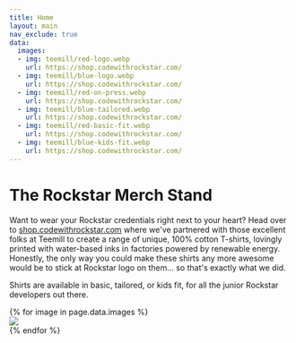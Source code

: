 ```yaml
---
title: Home
layout: main
nav_exclude: true
data:
  images:
  - img: teemill/red-logo.webp
    url: https://shop.codewithrockstar.com/
  - img: teemill/blue-logo.webp
    url: https://shop.codewithrockstar.com/
  - img: teemill/red-on-press.webp
    url: https://shop.codewithrockstar.com/
  - img: teemill/blue-tailored.webp
    url: https://shop.codewithrockstar.com/
  - img: teemill/red-basic-fit.webp
    url: https://shop.codewithrockstar.com/
  - img: teemill/blue-kids-fit.webp
    url: https://shop.codewithrockstar.com/
---
```


# The Rockstar Merch Stand

Want to wear your Rockstar credentials right next to your heart? Head over to <a href="https://shop.codewithrockstar.com/">shop.codewithrockstar.com</a> where we've partnered with those excellent folks at Teemill to create a range of unique, 100% cotton T-shirts, lovingly printed with water-based inks in factories powered by renewable energy. Honestly, the only way you could make these shirts any more awesome would be to stick at Rockstar logo on them... so that's exactly what we did.

Shirts are available in basic, tailored, or kids fit, for all the junior Rockstar developers out there.

<article id="teemill-gallery">
{% for image in page.data.images %}
	<section>
	<a href="{{ image.url }}">
	<img src="/assets/img/{{ image.img }}" />
	</a>
	</section>
{% endfor %}
